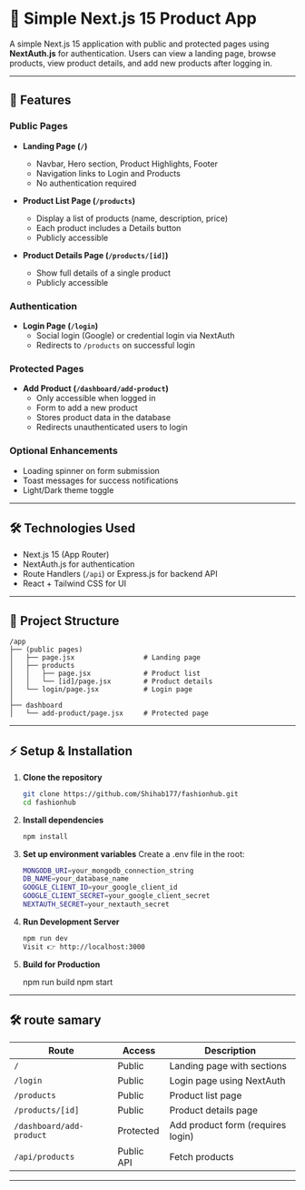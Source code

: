# 🌟 Simple Next.js 15 Product App

A simple Next.js 15 application with public and protected pages using **NextAuth.js** for authentication. Users can view a landing page, browse products, view product details, and add new products after logging in.

---

## 🚀 Features

### Public Pages
- **Landing Page (`/`)**  
  - Navbar, Hero section, Product Highlights, Footer  
  - Navigation links to Login and Products  
  - No authentication required  

- **Product List Page (`/products`)**  
  - Display a list of products (name, description, price)  
  - Each product includes a Details button  
  - Publicly accessible  

- **Product Details Page (`/products/[id]`)**  
  - Show full details of a single product  
  - Publicly accessible  

### Authentication
- **Login Page (`/login`)**  
  - Social login (Google) or credential login via NextAuth  
  - Redirects to `/products` on successful login  

### Protected Pages
- **Add Product (`/dashboard/add-product`)**  
  - Only accessible when logged in  
  - Form to add a new product  
  - Stores product data in the database  
  - Redirects unauthenticated users to login  

### Optional Enhancements
- Loading spinner on form submission  
- Toast messages for success notifications  
- Light/Dark theme toggle  

---

## 🛠 Technologies Used
- Next.js 15 (App Router)  
- NextAuth.js for authentication  
- Route Handlers (`/api`) or Express.js for backend API  
- React + Tailwind CSS for UI  

---

## 📂 Project Structure
    /app
    ├── (public pages)
    │   ├── page.jsx                 # Landing page
    │   ├── products
    │   │   ├── page.jsx             # Product list
    │   │   └── [id]/page.jsx        # Product details
    │   └── login/page.jsx           # Login page
    │
    ├── dashboard
    │   └── add-product/page.jsx     # Protected page

---

## ⚡ Setup & Installation

1. **Clone the repository**
   ```bash
   git clone https://github.com/Shihab177/fashionhub.git
   cd fashionhub
2. **Install dependencies**
     ```bash
     npm install
3. **Set up environment variables**
   Create a .env file in the root:
   ```bash
   MONGODB_URI=your_mongodb_connection_string
   DB_NAME=your_database_name
   GOOGLE_CLIENT_ID=your_google_client_id
   GOOGLE_CLIENT_SECRET=your_google_client_secret
   NEXTAUTH_SECRET=your_nextauth_secret
4. **Run Development Server**
   ```bash
   npm run dev
   Visit 👉 http://localhost:3000
5. **Build for Production**
   
   npm run build
   npm start

---

## 🛠 route samary

| Route                    | Access        | Description                                 |
|---------------------------|---------------|---------------------------------------------|
| `/`                       | Public        | Landing page with sections                  |
| `/login`                  | Public        | Login page using NextAuth                   |
| `/products`               | Public        | Product list page                           |
| `/products/[id]`          | Public        | Product details page                         |
| `/dashboard/add-product`  | Protected     | Add product form (requires login)          |
| `/api/products`           | Public API    | Fetch products                              |
      
---
